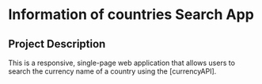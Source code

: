 # Information of countries Search App
## Project Description
This is a responsive, single-page web application that allows users to search the currency name of a country using the [currencyAPI].
